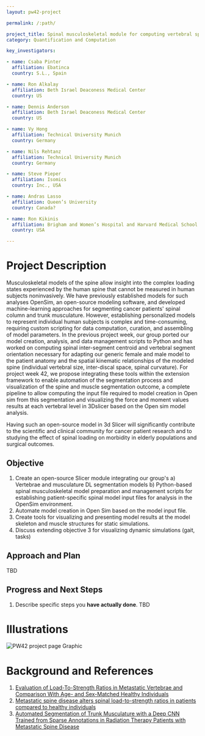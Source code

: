 ```yaml
---
layout: pw42-project

permalink: /:path/

project_title: Spinal musculoskeletal module for computing vertebral specific loading
category: Quantification and Computation

key_investigators:

- name: Csaba Pinter
  affiliation: Ebatinca
  country: S.L., Spain

- name: Ron Alkalay
  affiliation: Beth Israel Deaconess Medical Center
  country: US

- name: Dennis Anderson
  affiliation: Beth Israel Deaconess Medical Center
  country: US

- name: Vy Hong
  affiliation: Technical University Munich
  country: Germany

- name: Nils Rehtanz
  affiliation: Technical University Munich
  country: Germany

- name: Steve Pieper
  affiliation: Isomics
  country: Inc., USA

- name: Andras Lasso
  affiliation: Queen’s University
  country: Canada?

- name: Ron Kikinis
  affiliation: Brigham and Women’s Hospital and Harvard Medical School
  country: USA

---
```


# Project Description

<!-- Add a short paragraph describing the project. -->


Musculoskeletal models of the spine allow insight into the complex loading states experienced by the human spine that cannot be measured in human subjects noninvasively. We have previously established models for such analyses OpenSim, an open-source modeling software, and developed machine-learning approaches for segmenting cancer patients' spinal column and trunk musculature. However, establishing personalized models to represent individual human subjects is complex and time-consuming, requiring custom scripting for data computation, curation, and assembling of model parameters.
In the previous project week, our group ported our model creation, analysis, and data management scripts to Python and has worked on computing spinal inter-segment centroid and vertebral segment orientation necessary for adapting our generic female and male model to the patient anatomy and the spatial kinematic relationships of the modeled spine (individual vertebral size, inter-discal space, spinal curvature). For project week 42, we propose integrating these tools within the extension framework to enable automation of the segmentation process and visualization of the spine and muscle segmentation outcome, a complete pipeline to allow computing the input file required to model creation in Open sim from this segmentation and visualizing the force and moment values results at each vertebral level in 3Dslicer based on the Open sim model analysis.

Having such an open-source model in 3d Slicer will significantly contribute to the scientific and clinical community for cancer patient research and to studying the effect of spinal loading on morbidity in elderly populations and surgical outcomes.



## Objective

<!-- Describe here WHAT you would like to achieve (what you will have as end result). -->


1.	Create an open-source Slicer module integrating our group's 
    a)	Vertebrae and musculature DL segmentation models
    b)	Python-based spinal musculoskeletal model preparation and management scripts 
for establishing patient-specific spinal model input files for analysis in the OpenSim environment.
2.	Automate model creation in Open Sim based on the model input file.
3.	Create tools for visualizing and presenting model results at the model skeleton and muscle structures for static simulations.
4.	Discuss extending  objective 3 for visualizing dynamic simulations (gait, tasks)



## Approach and Plan

<!-- Describe here HOW you would like to achieve the objectives stated above. -->


TBD



## Progress and Next Steps

<!-- Update this section as you make progress, describing of what you have ACTUALLY DONE.
     If there are specific steps that you could not complete then you can describe them here, too. -->


1. Describe specific steps you **have actually done**.
TBD



# Illustrations

<!-- Add pictures and links to videos that demonstrate what has been accomplished. -->


![PW42 project page Graphic](https://github.com/user-attachments/assets/767c0b03-0dcf-4e05-b179-b476099c2a68)




# Background and References

<!-- If you developed any software, include link to the source code repository.
     If possible, also add links to sample data, and to any relevant publications. -->


1. [Evaluation of Load-To-Strength Ratios in Metastatic Vertebrae and Comparison With Age- and Sex-Matched Healthy Individuals](https://www.frontiersin.org/articles/10.3389/fbioe.2022.866970/full)	
2. [Metastatic spine disease alters spinal load-to-strength ratios in patients compared to healthy individuals](https://www.medrxiv.org/content/10.1101/2025.01.06.25320075v1)
3. [Automated Segmentation of Trunk Musculature with a Deep CNN Trained from Sparse Annotations in Radiation Therapy Patients with Metastatic Spine Disease](https://www.medrxiv.org/content/10.1101/2025.01.13.25319967v1)
